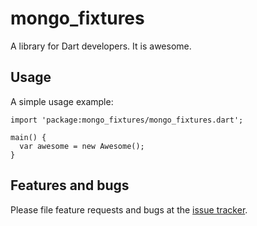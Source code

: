 # mongo_fixtures

A library for Dart developers. It is awesome.

## Usage

A simple usage example:

    import 'package:mongo_fixtures/mongo_fixtures.dart';

    main() {
      var awesome = new Awesome();
    }

## Features and bugs

Please file feature requests and bugs at the [issue tracker][tracker].

[tracker]: http://example.com/issues/replaceme

